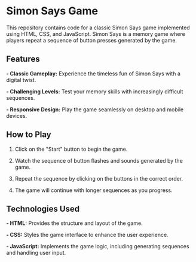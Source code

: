 # Simon Says Game

This repository contains code for a classic Simon Says game implemented using HTML, CSS, and JavaScript. Simon Says is a memory game where players repeat a sequence of button presses generated by the game.

## Features

**- Classic Gameplay:** Experience the timeless fun of Simon Says with a digital twist.

**- Challenging Levels:** Test your memory skills with increasingly difficult sequences.

**- Responsive Design:** Play the game seamlessly on desktop and mobile devices.

## How to Play


1. Click on the "Start" button to begin the game.

2. Watch the sequence of button flashes and sounds generated by the game.

3. Repeat the sequence by clicking on the buttons in the correct order.

4. The game will continue with longer sequences as you progress.

## Technologies Used

**- HTML:** Provides the structure and layout of the game.

**- CSS:** Styles the game interface to enhance the user experience.

**- JavaScript:** Implements the game logic, including generating sequences and handling user input.
